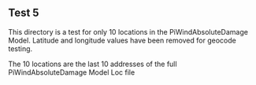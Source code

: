 ## Test 5

This directory is a test for only 10 locations in the PiWindAbsoluteDamage Model. Latitude and longitude values have been removed for geocode testing.

The 10 locations are the last 10 addresses of the full PiWindAbsoluteDamage Model Loc file